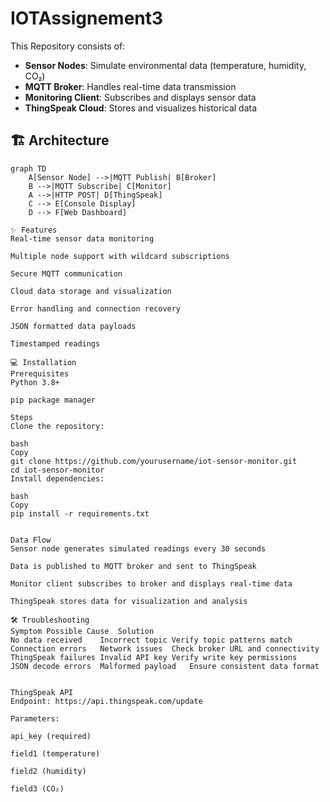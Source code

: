 # IOTAssignement3

This Repository consists of:
- **Sensor Nodes**: Simulate environmental data (temperature, humidity, CO₂)
- **MQTT Broker**: Handles real-time data transmission
- **Monitoring Client**: Subscribes and displays sensor data
- **ThingSpeak Cloud**: Stores and visualizes historical data

## 🏗 Architecture

```mermaid
graph TD
    A[Sensor Node] -->|MQTT Publish| B[Broker]
    B -->|MQTT Subscribe| C[Monitor]
    A -->|HTTP POST| D[ThingSpeak]
    C --> E[Console Display]
    D --> F[Web Dashboard]

✨ Features
Real-time sensor data monitoring

Multiple node support with wildcard subscriptions

Secure MQTT communication

Cloud data storage and visualization

Error handling and connection recovery

JSON formatted data payloads

Timestamped readings

💻 Installation
Prerequisites
Python 3.8+

pip package manager

Steps
Clone the repository:

bash
Copy
git clone https://github.com/yourusername/iot-sensor-monitor.git
cd iot-sensor-monitor
Install dependencies:

bash
Copy
pip install -r requirements.txt


Data Flow
Sensor node generates simulated readings every 30 seconds

Data is published to MQTT broker and sent to ThingSpeak

Monitor client subscribes to broker and displays real-time data

ThingSpeak stores data for visualization and analysis

🛠 Troubleshooting
Symptom	Possible Cause	Solution
No data received	Incorrect topic	Verify topic patterns match
Connection errors	Network issues	Check broker URL and connectivity
ThingSpeak failures	Invalid API key	Verify write key permissions
JSON decode errors	Malformed payload	Ensure consistent data format


ThingSpeak API
Endpoint: https://api.thingspeak.com/update

Parameters:

api_key (required)

field1 (temperature)

field2 (humidity)

field3 (CO₂)
